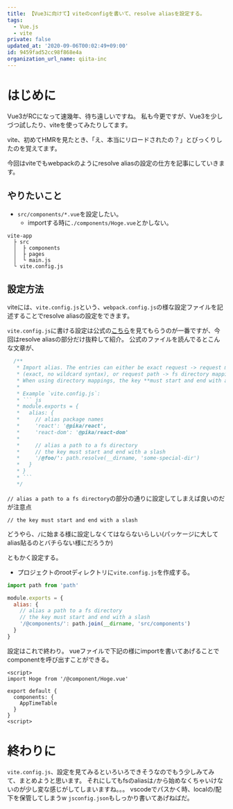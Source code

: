 ```yaml
---
title: 【Vue3に向けて】viteのconfigを書いて、resolve aliasを設定する。
tags:
  - Vue.js
  - vite
private: false
updated_at: '2020-09-06T00:02:49+09:00'
id: 9459fad52cc98f868e4a
organization_url_name: qiita-inc
---
```

# はじめに

Vue3がRCになって速幾年、待ち遠しいですね。
私も今更ですが、Vue3を少しづつ試したり、viteを使ってみたりしてます。

vite、初めてHMRを見たとき、「え、本当にリロードされたの？」とびっくりしたのを覚えてます。

今回はviteでもwebpackのようにresolve aliasの設定の仕方を記事にしていきます。

## やりたいこと
- `src/components/*.vue`を設定したい。
    - importする時に`./components/Hoge.vue`とかしない。

```
vite-app
  ├ src
  │  ├ components
  │  ├ pages
  │  └ main.js
  └ vite.config.js
```

## 設定方法

viteには、`vite.config.js`という、`webpack.config.js`の様な設定ファイルを記述することでresolve aliasの設定をできます。

`vite.config.js`に書ける設定は公式の[こちら](https://github.com/vitejs/vite/blob/master/src/node/config.ts)を見てもらうのが一番ですが、今回はresolve aliasの部分だけ抜粋して紹介。
公式のファイルを読んでるとこんな文章が、

```js:vite/config.js
  /**
   * Import alias. The entries can either be exact request -> request mappings
   * (exact, no wildcard syntax), or request path -> fs directory mappings.
   * When using directory mappings, the key **must start and end with a slash**.
   *
   * Example `vite.config.js`:
   * ``` js
   * module.exports = {
   *   alias: {
   *     // alias package names
   *     'react': '@pika/react',
   *     'react-dom': '@pika/react-dom'
   *
   *     // alias a path to a fs directory
   *     // the key must start and end with a slash
   *     '/@foo/': path.resolve(__dirname, 'some-special-dir')
   *   }
   * }
   * ```
   */
```

`// alias a path to a fs directory`の部分の通りに設定してしまえば良いのだが注意点

`// the key must start and end with a slash`

どうやら、`/`に始まる様に設定しなくてはならないらしい(パッケージに大してalias貼るのとバチらない様にだろうか)

ともかく設定する。

- プロジェクトのrootディレクトリに`vite.config.js`を作成する。

```js:vite.config.js
import path from 'path'

module.exports = {
  alias: {
    // alias a path to a fs directory
    // the key must start and end with a slash
    '/@components/': path.join(__dirname, 'src/components')
  }
}
```

設定はこれで終わり。
vueファイルで下記の様にimportを書いてあげることでcomponentを呼び出すことができる。

```vue:pages/index.vue
<script>
import Hoge from '/@component/Hoge.vue'

export default {
  components: {
    AppTimeTable
  }
}
<script>
```

# 終わりに
`vite.config.js`、設定を見てみるといろいろできそうなのでもう少しみてみて、まとめようと思います。
それにしてもfsのaliasは`/`から始めなくちゃいけないのが少し変な感じがしてしまいますね。。。
vscodeでパスかく時、localの/配下を保管してしまうw
`jsconfig.json`もしっかり書いてあげねばだ。
